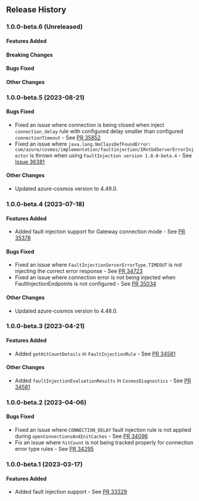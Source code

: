 ## Release History

### 1.0.0-beta.6 (Unreleased)

#### Features Added

#### Breaking Changes

#### Bugs Fixed

#### Other Changes

### 1.0.0-beta.5 (2023-08-21)

#### Bugs Fixed
* Fixed an issue where connection is being closed when inject `connection_delay` rule with configured delay smaller than configured `connectionTimeout` - See [PR 35852](https://github.com/Azure/azure-sdk-for-java/pull/35852)
* Fixed an issue where `java.lang.NoClassDefFoundError: com/azure/cosmos/implementation/faultinjection/IRntbdServerErrorInjector` is thrown when using `FaultInjection version 1.0.0-beta.4` - See [Issue 36381](https://github.com/Azure/azure-sdk-for-java/issues/36381)

#### Other Changes
* Updated azure-cosmos version to 4.49.0.

### 1.0.0-beta.4 (2023-07-18)

#### Features Added
* Added fault injection support for Gateway connection mode - See [PR 35378](https://github.com/Azure/azure-sdk-for-java/pull/35378)

#### Bugs Fixed
* Fixed an issue where `FaultInjectionServerErrorType.TIMEOUT` is not injecting the correct error response - See [PR 34723](https://github.com/Azure/azure-sdk-for-java/pull/34723)
* Fixed an issue where connection error is not being injected when FaultInjectionEndpoints is not configured - See [PR 35034](https://github.com/Azure/azure-sdk-for-java/pull/35034)

#### Other Changes
* Updated azure-cosmos version to 4.48.0.

### 1.0.0-beta.3 (2023-04-21)

#### Features Added
* Added `getHitCountDetails` in `FaultInjectionRule` - See [PR 34581](https://github.com/Azure/azure-sdk-for-java/pull/34581)

#### Other Changes
* Added `faultInjectionEvaluationResults` in `CosmosDiagnostics` - See [PR 34581](https://github.com/Azure/azure-sdk-for-java/pull/34581)

### 1.0.0-beta.2 (2023-04-06)

#### Bugs Fixed
* Fixed an issue where `CONNECTION_DELAY` fault injection rule is not applied during `openConnectionsAndInitCaches` - See [PR 34096](https://github.com/Azure/azure-sdk-for-java/pull/34096)
* Fix an issue where `hitCount` is not being tracked properly for connection error type rules - See [PR 34295](https://github.com/Azure/azure-sdk-for-java/pull/34295)

### 1.0.0-beta.1 (2023-03-17)

#### Features Added
* Added fault injection support - See [PR 33329](https://github.com/Azure/azure-sdk-for-java/pull/33329) 

